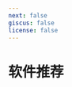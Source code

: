 ```yaml
---
next: false
giscus: false
license: false
---
```


# 软件推荐

<p></p>
<div class="grid grid-cols-1 md:grid-cols-2 gap-4">
  <ClientOnly v-for="soft of software" :key="soft.url">
    <CardStacked 
      :imgs="soft.frontmatter.image" 
      :title="soft.frontmatter.title" 
      :description="soft.frontmatter.description || ''"
      :href="soft.url"
    />
  </ClientOnly>
</div>

<script setup>
import { data as software } from '../../.vitepress/theme/data/software.data.js'
</script>